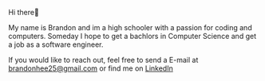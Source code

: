 Hi there👋

My name is Brandon and im a high schooler with a passion for coding and computers. Someday I hope to get a bachlors in Computer Science and get a job as a software engineer.

If you would like to reach out, feel free to send a E-mail at brandonhee25@gmail.com or find me on [LinkedIn](https://www.linkedin.com/in/brandon-hee-102622218/)


